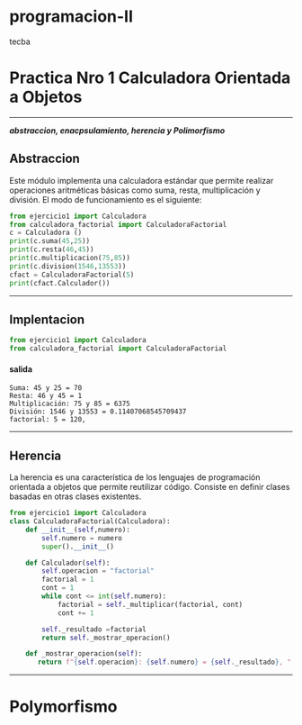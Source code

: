 # programacion-II

tecba

# Practica Nro 1 Calculadora Orientada a Objetos

---

**_abstraccion, enacpsulamiento, herencia y Polimorfismo_**

## Abstraccion

Este módulo implementa una calculadora estándar que permite realizar operaciones aritméticas básicas como suma, resta, multiplicación y división. El modo de funcionamiento es el siguiente:

```python
from ejercicio1 import Calculadora
from calculadora_factorial import CalculadoraFactorial
c = Calculadora ()
print(c.suma(45,25))
print(c.resta(46,45))
print(c.multiplicacion(75,85))
print(c.division(1546,13553))
cfact = CalculadoraFactorial(5)
print(cfact.Calculador())

```

---

## Implentacion

```Python
from ejercicio1 import Calculadora
from calculadora_factorial import CalculadoraFactorial

```

#### salida

```
Suma: 45 y 25 = 70
Resta: 46 y 45 = 1
Multiplicación: 75 y 85 = 6375
División: 1546 y 13553 = 0.11407068545709437
factorial: 5 = 120,
```

---

## Herencia

La herencia es una característica de los lenguajes de programación orientada a objetos que permite reutilizar código. Consiste en definir clases basadas en otras clases existentes.

```Python
from ejercicio1 import Calculadora
class CalculadoraFactorial(Calculadora):
    def __init__(self,numero):
        self.numero = numero
        super().__init__()

    def Calculador(self):
        self.operacion = "factorial"
        factorial = 1
        cont = 1
        while cont <= int(self.numero):
            factorial = self._multiplicar(factorial, cont)
            cont += 1

        self._resultado =factorial
        return self._mostrar_operacion()

    def _mostrar_operacion(self):
       return f"{self.operacion}: {self.numero} = {self._resultado}, "
```

---

# Polymorfismo
